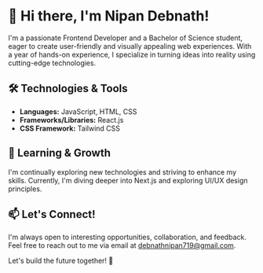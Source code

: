 # 👋 Hi there, I'm Nipan Debnath!

I'm a passionate Frontend Developer and a Bachelor of Science student, eager to create user-friendly and visually appealing web experiences. With a year of hands-on experience, I specialize in turning ideas into reality using cutting-edge technologies.

## 🛠️ Technologies & Tools

- **Languages:** JavaScript, HTML, CSS
- **Frameworks/Libraries:** React.js
- **CSS Framework:** Tailwind CSS

## 🌱 Learning & Growth

I'm continually exploring new technologies and striving to enhance my skills. Currently, I'm diving deeper into Next.js and exploring UI/UX design principles.

## 📫 Let's Connect!

I'm always open to interesting opportunities, collaboration, and feedback. Feel free to reach out to me via email at debnathnipan719@gmail.com.

Let's build the future together! 🚀
